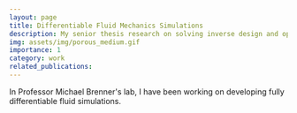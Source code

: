 ```yaml
---
layout: page
title: Differentiable Fluid Mechanics Simulations
description: My senior thesis research on solving inverse design and optimization problems in fluid mechanics
img: assets/img/porous_medium.gif
importance: 1
category: work
related_publications: 
---
```


In Professor Michael Brenner's lab, I have been working on developing fully differentiable fluid simulations.


